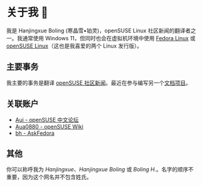 # 关于我 👋

我是 Hanjingxue Boling (寒晶雪•铂灵)，openSUSE Linux 社区新闻的翻译者之一。我通常使用 Windows 11，但同时也会在虚拟机环境中使用 [Fedora Linux](https://getfedora.org/) 或 [openSUSE Linux](https://www.opensuse.org/)（这也是我喜爱的两个 Linux 发行版）。

## 主要事务

我主要的事务是翻译 [openSUSE 社区新闻](https://suse.org.cn/)。最近在参与编写另一个[文档项目](https://github.com/linuxhitchhiker/THGLG)。

## 关联账户

- [Aui - openSUSE 中文论坛](https://forum.suse.org.cn/u/aui/summary)
- [Aua0880 - openSUSE Wiki](https://zh.opensuse.org/User:Aua0880)
- [bh - AskFedora](https://ask.fedoraproject.org/u/bh)

## 其他

你可以称呼我为 *Hanjingxue*、*Hanjingxue Boling* 或 *Boling H.*。名字的顺序不重要，因为这个网名并不包含姓氏。
